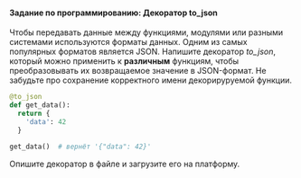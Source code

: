 #### Задание по программированию: Декоратор to_json ####

Чтобы передавать данные между функциями, модулями или разными системами используются форматы данных. Одним из самых популярных форматов является JSON. Напишите декоратор *to_json*, который можно применить к **различным** функциям, чтобы преобразовывать их возвращаемое значение в JSON-формат. Не забудьте про сохранение корректного имени декорируруемой функции.
```python
@to_json
def get_data():
  return {
    'data': 42
  }
  
get_data()  # вернёт '{"data": 42}'
```
Опишите декоратор в файле и загрузите его на платформу.